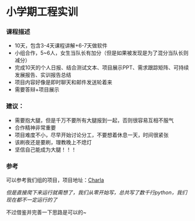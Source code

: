 # 小学期工程实训

### 课程描述

- 10天，包含3-4天课程讲解+6-7天做软件
- 小组合作，5~6人，女生当队长有加分（但是如果被发现是为了混分当队长则减分）
- 完成10天的个人日报、结合测试文本、项目展示PPT、需求跟踪矩阵、可持续发展报告、实训报告总结
- 项目内容好像是即时聊天和邮件发送轮着来
- 需要答辩+项目展示



### 建议：

- 需要抱大腿，但是千万不要所有大腿报到一起，否则很容易互相不服气
- 合作精神非常重要
- 项目难度不小，尽早开始讨论分工，不要想着休息一天，时间很紧张
- 该刷夜还是要刷，理教晚上不熄灯
- 坚信自己能成为大腿！！！



### 参考

可以参考我们组的项目，项目地址：[Charla](https://github.com/Robin-WZQ/Charla)

*但是直接爬下来运行就甭想了，我们从零开始写，总共写了数千行python，我们现在都不一定运行的了*

不过借鉴并完善一下思路是可以的~



